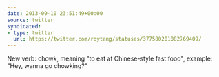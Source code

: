 ```yaml
---
date: 2013-09-10 23:51:49+00:00
source: twitter
syndicated:
- type: twitter
  url: https://twitter.com/roytang/statuses/377580201082769409/
---
```


New verb: chowk, meaning "to eat at Chinese-style fast food", example: "Hey, wanna go chowking?"
